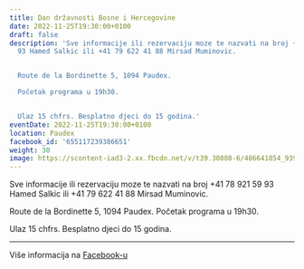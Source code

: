 ```yaml
---
title: Dan državnosti Bosne i Hercegovine
date: 2022-11-25T19:30:00+0100
draft: false
description: 'Sve informacije ili rezervaciju moze te nazvati na broj +41 78 921 59
  93 Hamed Salkic ili +41 79 622 41 88 Mirsad Muminovic.


  Route de la Bordinette 5, 1094 Paudex.

  Početak programa u 19h30.


  Ulaz 15 chfrs. Besplatno djeci do 15 godina.'
eventDate: 2022-11-25T19:30:00+0100
location: Paudex
facebook_id: '655117239386651'
weight: 30
image: https://scontent-iad3-2.xx.fbcdn.net/v/t39.30808-6/486641854_9399207156841686_1516080123773765506_n.jpg?_nc_cat=103&ccb=1-7&_nc_sid=9e60e4&_nc_ohc=7GDFL4SZ9tUQ7kNvwGMXZ7d&_nc_oc=AdmW9pdHtvJpIns21VW673Qc2n1_V3CWSSq_y1u27J7Ywo1JSUcZVRgpH5m-ARyZD0U&_nc_zt=23&_nc_ht=scontent-iad3-2.xx&edm=ABTKTjYEAAAA&_nc_gid=enGJV2arYFteX4iiNAEbQg&oh=00_AfU59y8nCOggx6PcidLZI1kWAWDUO6tLUzYXhmzY7cZTsQ&oe=68ADC33D
---
```


Sve informacije ili rezervaciju moze te nazvati na broj +41 78 921 59 93 Hamed Salkic ili +41 79 622 41 88 Mirsad Muminovic.

Route de la Bordinette 5, 1094 Paudex.
Početak programa u 19h30.

Ulaz 15 chfrs. Besplatno djeci do 15 godina.

---

Više informacija na [Facebook-u](https://facebook.com/events/655117239386651)